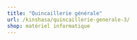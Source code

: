 ```yaml
---
title: "Quincaillerie générale"
url: /kinshasa/quincaillerie-generale-3/
shop: matériel informatique
---
```

